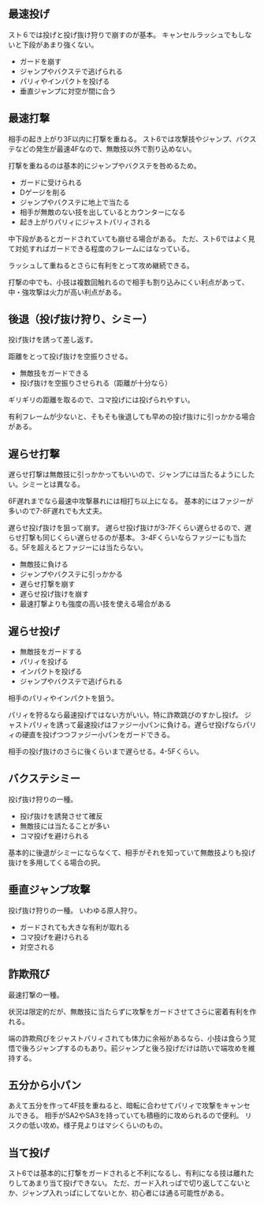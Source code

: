 ## 最速投げ

スト６では投げと投げ抜け狩りで崩すのが基本。
キャンセルラッシュでもしないと下段があまり強くない。

- ガードを崩す
- ジャンプやバクステで逃げられる
- パリィやインパクトを投げる
- 垂直ジャンプに対空が間に合う

## 最速打撃

相手の起き上がり3F以内に打撃を重ねる。
スト6では攻撃技やジャンプ、バクステなどの発生が最速4Fなので、無敵技以外で割り込めない。

打撃を重ねるのは基本的にジャンプやバクステを咎めるため。

- ガードに受けられる
- Dゲージを削る
- ジャンプやバクステに地上で当たる
- 相手が無敵のない技を出しているとカウンターになる
- 起き上がりパリィにジャストパリィされる

中下段があるとガードされていても崩せる場合がある。
ただ、スト6ではよく見て対処すればガードできる程度のフレームにはなっている。

ラッシュして重ねるとさらに有利をとって攻め継続できる。

打撃の中でも、小技は複数回触れるので相手も割り込みにくい利点があって、中・強攻撃は火力が高い利点がある。

## 後退（投げ抜け狩り、シミー）

投げ抜けを誘って差し返す。

距離をとって投げ抜けを空振りさせる。

- 無敵技をガードできる
- 投げ抜けを空振りさせられる（距離が十分なら）

ギリギリの距離を取るので、コマ投げには投げられやすい。

有利フレームが少ないと、そもそも後退しても早めの投げ抜けに引っかかる場合がある。

## 遅らせ打撃

遅らせ打撃は無敵技に引っかかってもいいので、ジャンプには当たるようにしたい。シミーとは異なる。

6F遅れまでなら最速中攻撃暴れには相打ち以上になる。
基本的にはファジーが多いので7-8F遅れでも大丈夫。

遅らせ投げ抜けを狙って崩す。
遅らせ投げ抜けが3-7Fくらい遅らせるので、遅らせ打撃も同じくらい遅らせるのが基本。
3-4Fくらいならファジーにも当たる。5Fを超えるとファジーには当たらない。

- 無敵技に負ける
- ジャンプやバクステに引っかかる
- 遅らせ打撃を崩す
- 遅らせ投げ抜けを崩す
- 最速打撃よりも強度の高い技を使える場合がある

## 遅らせ投げ

- 無敵技をガードする
- パリィを投げる
- インパクトを投げる
- ジャンプやバクステで逃げられる

相手のパリィやインパクトを狙う。

パリィを狩るなら最速投げではない方がいい。特に詐欺跳びのすかし投げ。
ジャストパリィを誘って最速投げはファジー小パンに負ける。遅らせ投げならパリィの硬直を投げつつファジー小パンをガードできる。

相手の投げ抜けのさらに後くらいまで遅らせる。4-5Fくらい。

## バクステシミー

投げ抜け狩りの一種。

- 投げ抜けを誘発させて確反
- 無敵技には当たることが多い
- コマ投げを避けられる

基本的に後退がシミーにならなくて、相手がそれを知っていて無敵技よりも投げ抜けを多用してくる場合の択。

## 垂直ジャンプ攻撃

投げ抜け狩りの一種。
いわゆる原人狩り。

- ガードされても大きな有利が取れる
- コマ投げを避けられる
- 対空される

## 詐欺飛び

最速打撃の一種。

状況は限定的だが、無敵技に当たらずに攻撃をガードさせてさらに密着有利を作れる。

端の詐欺飛びをジャストパリィされても体力に余裕があるなら、小技は食らう覚悟で後ろジャンプするのもあり。前ジャンプと後ろ投げだけは防いで端攻めを維持する。

## 五分から小パン

あえて五分を作って4F技を重ねると、暗転に合わせてパリィで攻撃をキャンセルできる。
相手がSA2やSA3を持っていても積極的に攻められるので便利。
リスクの低い攻め。様子見よりはマシくらいのもの。

## 当て投げ

スト6では基本的に打撃をガードされると不利になるし、有利になる技は離れたりしてあまり当て投げできない。
ただ、ガード入れっぱで切り返してこないとか、ジャンプ入れっぱにしてないとか、初心者には通る可能性がある。
